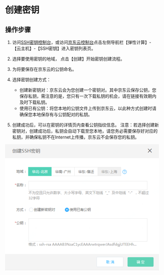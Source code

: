 # 创建密钥

## 操作步骤
1. 访问[SSH密钥控制台][1]，或访问[京东云控制台][2]点击左侧导航栏【弹性计算】-【云主机】-【SSH密钥】进入密钥列表页。
2. 选择要使用密钥的地域， 点击【创建】开始密钥创建流程。
3. 为将要保存在京东云的公钥命名。
4. 选择密钥创建方式：<br>
   * 创建新密钥对：京东云会为您创建一个密钥对。其中京东云保存公钥，您保存私钥，需注意的是，您只有一次下载私钥的机会，请在链接有效期内及时下载私钥。
   * 使用已有公钥：将您本地的公钥文件上传到京东云，以此种方式创建时请确保您本地保存有与公钥配对的私钥。
   
5. 创建成功后，可以在密钥的详情页内查看公钥指纹信息。
注意：若选择创建新密钥对，创建成功后，私钥会自动下载至您本地，请您务必需要保存好对应的私钥，并确保私钥不在Internet上传播，京东云不会保存您的私钥。

![](../../../../../image/vm/Operation-Guide-keypair-create1.png)


  [1]: https://cns-console.jdcloud.com/host/ssh/list
  [2]: https://console.jdcloud.com/

